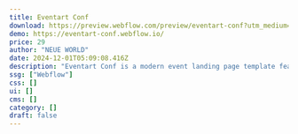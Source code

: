 ```yaml
---
title: Eventart Conf
download: https://preview.webflow.com/preview/eventart-conf?utm_medium=preview_link&utm_source=designer&utm_content=eventart-conf&preview=c961f34a264c4ebfab299f104b720f23&workflow=preview
demo: https://eventart-conf.webflow.io/
price: 29
author: "NEUE WORLD"
date: 2024-12-01T05:09:08.416Z
description: "Eventart Conf is a modern event landing page template featuring sections for Hero, Introduction, Buy Tickets, 3-day Agenda, Speakers, and About the Event. Perfect for showcasing conferences or seminars with a clean, responsive design."
ssg: ["Webflow"]
css: []
ui: []
cms: []
category: []
draft: false
---
```

